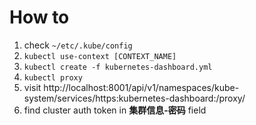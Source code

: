 How to
======

1. check `~/etc/.kube/config`
1. `kubectl use-context [CONTEXT_NAME]`
1. `kubectl create -f kubernetes-dashboard.yml`
1. `kubectl proxy`
1. visit http://localhost:8001/api/v1/namespaces/kube-system/services/https:kubernetes-dashboard:/proxy/
1. find cluster auth token in **集群信息-密码** field
